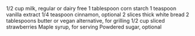 1/2 cup milk, regular or dairy free
1 tablespoon corn starch
1 teaspoon vanilla extract
1/4 teaspoon cinnamon, optional
2 slices thick white bread
2 tablespoons butter or vegan alternative, for grilling
1/2 cup sliced strawberries
Maple syrup, for serving
Powdered sugar, optional
